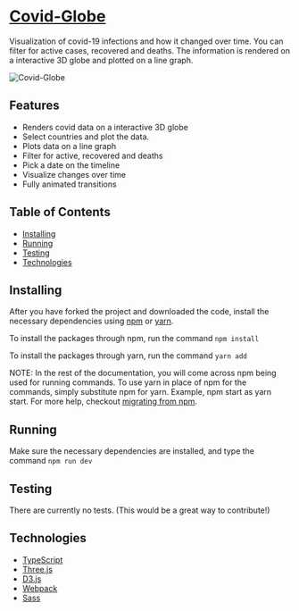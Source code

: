 # [Covid-Globe](https://covid-history.de)

Visualization of covid-19 infections and how it changed over time. You can filter for active cases, recovered and deaths. The information is rendered on a interactive 3D globe and plotted on a line graph.

![Covid-Globe](https://patrickbecker.me/static/media/covid-history.79c0ae6e.jpg)

## Features

- Renders covid data on a interactive 3D globe
- Select countries and plot the data.
- Plots data on a line graph
- Filter for active, recovered and deaths
- Pick a date on the timeline
- Visualize changes over time
- Fully animated transitions

## Table of Contents

- [Installing](https://github.com/PatrickB-Hub/covid-globe/tree/main/README.md#Installing)
- [Running](https://github.com/PatrickB-Hub/covid-globe/tree/main/README.md#Running)
- [Testing](https://github.com/PatrickB-Hub/covid-globe/tree/main/README.md#Testing)
- [Technologies](https://github.com/PatrickB-Hub/covid-globe/tree/main/README.md#Technologies)

## Installing

After you have forked the project and downloaded the code, install the necessary dependencies using [npm](https://docs.npmjs.com/about-npm/) or [yarn](https://yarnpkg.com/getting-started).

To install the packages through npm, run the command `npm install`

To install the packages through yarn, run the command `yarn add`

NOTE: In the rest of the documentation, you will come across npm being used for running commands. To use yarn in place of npm for the commands, simply substitute npm for yarn. Example, npm start as yarn start. For more help, checkout [migrating from npm](https://classic.yarnpkg.com/en/docs/migrating-from-npm/).

## Running

Make sure the necessary dependencies are installed, and type the command `npm run dev`

## Testing

There are currently no tests. (This would be a great way to contribute!)

## Technologies

- [TypeScript](https://www.typescriptlang.org/)
- [Three.js](https://threejs.org/)
- [D3.js](https://d3js.org/)
- [Webpack](https://webpack.js.org/)
- [Sass](https://sass-lang.com/)
